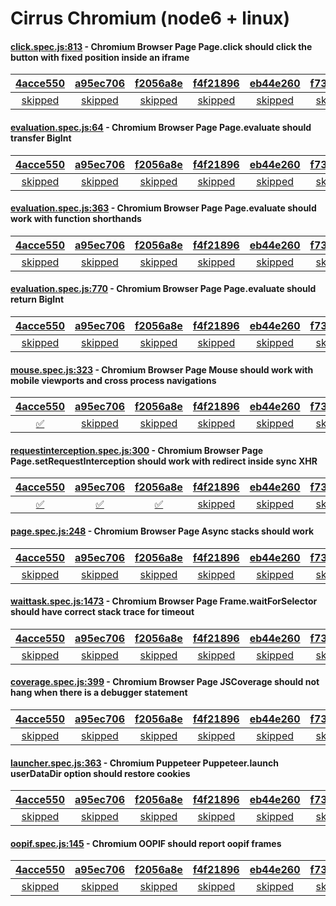 # Cirrus Chromium (node6 + linux)

#### [click.spec.js:813](https://github.com/GoogleChrome/puppeteer/blob/4acce550c457129f0a9502cbf2cdd52f2f61913b//node6/test/click.spec.js#L813) - Chromium Browser Page Page.click should click the button with fixed position inside an iframe

| [4acce550](https://cirrus-ci.com/task/5082812867149824) | [a95ec706](https://cirrus-ci.com/task/4871449540558848) | [f2056a8e](https://cirrus-ci.com/task/4962794905010176) | [f4f21896](https://cirrus-ci.com/task/4677955542843392) | [eb44e260](https://cirrus-ci.com/task/6380528947691520) | [f733c334](https://cirrus-ci.com/task/5115701965094912) |
| :---: | :---: | :---: | :---: | :---: | :---: |
| [skipped](https://github.com/GoogleChrome/puppeteer/blob/4acce550c457129f0a9502cbf2cdd52f2f61913b//node6/test/click.spec.js#L813) | [skipped](https://github.com/GoogleChrome/puppeteer/blob/a95ec706356f12e503d185bcefad8974d45e7c6e//node6/test/click.spec.js#L813) | [skipped](https://github.com/GoogleChrome/puppeteer/blob/f2056a8e25b0f84d045a85ef66718e2f4ce7651f//node6/test/click.spec.js#L813) | [skipped](https://github.com/GoogleChrome/puppeteer/blob/f4f21896d2c573a2e16cd813804bc7aaa3f36b51//node6/test/click.spec.js#L813) | [skipped](https://github.com/GoogleChrome/puppeteer/blob/eb44e260a97eaf58aaa96e40e448ea1f327a0018//node6/test/click.spec.js#L813) | [skipped](https://github.com/GoogleChrome/puppeteer/blob/f733c334dc974114a6b68b6734fd79d60a6ebe0e//node6/test/click.spec.js#L813) |

#### [evaluation.spec.js:64](https://github.com/GoogleChrome/puppeteer/blob/4acce550c457129f0a9502cbf2cdd52f2f61913b//node6/test/evaluation.spec.js#L64) - Chromium Browser Page Page.evaluate should transfer BigInt

| [4acce550](https://cirrus-ci.com/task/5082812867149824) | [a95ec706](https://cirrus-ci.com/task/4871449540558848) | [f2056a8e](https://cirrus-ci.com/task/4962794905010176) | [f4f21896](https://cirrus-ci.com/task/4677955542843392) | [eb44e260](https://cirrus-ci.com/task/6380528947691520) | [f733c334](https://cirrus-ci.com/task/5115701965094912) |
| :---: | :---: | :---: | :---: | :---: | :---: |
| [skipped](https://github.com/GoogleChrome/puppeteer/blob/4acce550c457129f0a9502cbf2cdd52f2f61913b//node6/test/evaluation.spec.js#L64) | [skipped](https://github.com/GoogleChrome/puppeteer/blob/a95ec706356f12e503d185bcefad8974d45e7c6e//node6/test/evaluation.spec.js#L64) | [skipped](https://github.com/GoogleChrome/puppeteer/blob/f2056a8e25b0f84d045a85ef66718e2f4ce7651f//node6/test/evaluation.spec.js#L64) | [skipped](https://github.com/GoogleChrome/puppeteer/blob/f4f21896d2c573a2e16cd813804bc7aaa3f36b51//node6/test/evaluation.spec.js#L64) | [skipped](https://github.com/GoogleChrome/puppeteer/blob/eb44e260a97eaf58aaa96e40e448ea1f327a0018//node6/test/evaluation.spec.js#L64) | [skipped](https://github.com/GoogleChrome/puppeteer/blob/f733c334dc974114a6b68b6734fd79d60a6ebe0e//node6/test/evaluation.spec.js#L64) |

#### [evaluation.spec.js:363](https://github.com/GoogleChrome/puppeteer/blob/4acce550c457129f0a9502cbf2cdd52f2f61913b//node6/test/evaluation.spec.js#L363) - Chromium Browser Page Page.evaluate should work with function shorthands

| [4acce550](https://cirrus-ci.com/task/5082812867149824) | [a95ec706](https://cirrus-ci.com/task/4871449540558848) | [f2056a8e](https://cirrus-ci.com/task/4962794905010176) | [f4f21896](https://cirrus-ci.com/task/4677955542843392) | [eb44e260](https://cirrus-ci.com/task/6380528947691520) | [f733c334](https://cirrus-ci.com/task/5115701965094912) |
| :---: | :---: | :---: | :---: | :---: | :---: |
| [skipped](https://github.com/GoogleChrome/puppeteer/blob/4acce550c457129f0a9502cbf2cdd52f2f61913b//node6/test/evaluation.spec.js#L363) | [skipped](https://github.com/GoogleChrome/puppeteer/blob/a95ec706356f12e503d185bcefad8974d45e7c6e//node6/test/evaluation.spec.js#L363) | [skipped](https://github.com/GoogleChrome/puppeteer/blob/f2056a8e25b0f84d045a85ef66718e2f4ce7651f//node6/test/evaluation.spec.js#L363) | [skipped](https://github.com/GoogleChrome/puppeteer/blob/f4f21896d2c573a2e16cd813804bc7aaa3f36b51//node6/test/evaluation.spec.js#L363) | [skipped](https://github.com/GoogleChrome/puppeteer/blob/eb44e260a97eaf58aaa96e40e448ea1f327a0018//node6/test/evaluation.spec.js#L363) | [skipped](https://github.com/GoogleChrome/puppeteer/blob/f733c334dc974114a6b68b6734fd79d60a6ebe0e//node6/test/evaluation.spec.js#L363) |

#### [evaluation.spec.js:770](https://github.com/GoogleChrome/puppeteer/blob/4acce550c457129f0a9502cbf2cdd52f2f61913b//node6/test/evaluation.spec.js#L770) - Chromium Browser Page Page.evaluate should return BigInt

| [4acce550](https://cirrus-ci.com/task/5082812867149824) | [a95ec706](https://cirrus-ci.com/task/4871449540558848) | [f2056a8e](https://cirrus-ci.com/task/4962794905010176) | [f4f21896](https://cirrus-ci.com/task/4677955542843392) | [eb44e260](https://cirrus-ci.com/task/6380528947691520) | [f733c334](https://cirrus-ci.com/task/5115701965094912) |
| :---: | :---: | :---: | :---: | :---: | :---: |
| [skipped](https://github.com/GoogleChrome/puppeteer/blob/4acce550c457129f0a9502cbf2cdd52f2f61913b//node6/test/evaluation.spec.js#L770) | [skipped](https://github.com/GoogleChrome/puppeteer/blob/a95ec706356f12e503d185bcefad8974d45e7c6e//node6/test/evaluation.spec.js#L770) | [skipped](https://github.com/GoogleChrome/puppeteer/blob/f2056a8e25b0f84d045a85ef66718e2f4ce7651f//node6/test/evaluation.spec.js#L770) | [skipped](https://github.com/GoogleChrome/puppeteer/blob/f4f21896d2c573a2e16cd813804bc7aaa3f36b51//node6/test/evaluation.spec.js#L770) | [skipped](https://github.com/GoogleChrome/puppeteer/blob/eb44e260a97eaf58aaa96e40e448ea1f327a0018//node6/test/evaluation.spec.js#L770) | [skipped](https://github.com/GoogleChrome/puppeteer/blob/f733c334dc974114a6b68b6734fd79d60a6ebe0e//node6/test/evaluation.spec.js#L770) |

#### [mouse.spec.js:323](https://github.com/GoogleChrome/puppeteer/blob/a95ec706356f12e503d185bcefad8974d45e7c6e//node6/test/mouse.spec.js#L323) - Chromium Browser Page Mouse should work with mobile viewports and cross process navigations

| [4acce550](https://cirrus-ci.com/task/5082812867149824) | [a95ec706](https://cirrus-ci.com/task/4871449540558848) | [f2056a8e](https://cirrus-ci.com/task/4962794905010176) | [f4f21896](https://cirrus-ci.com/task/4677955542843392) | [eb44e260](https://cirrus-ci.com/task/6380528947691520) | [f733c334](https://cirrus-ci.com/task/5115701965094912) |
| :---: | :---: | :---: | :---: | :---: | :---: |
| [✅](https://github.com/GoogleChrome/puppeteer/blob/4acce550c457129f0a9502cbf2cdd52f2f61913b//node6/test/mouse.spec.js#L323) | [skipped](https://github.com/GoogleChrome/puppeteer/blob/a95ec706356f12e503d185bcefad8974d45e7c6e//node6/test/mouse.spec.js#L323) | [skipped](https://github.com/GoogleChrome/puppeteer/blob/f2056a8e25b0f84d045a85ef66718e2f4ce7651f//node6/test/mouse.spec.js#L323) | [skipped](https://github.com/GoogleChrome/puppeteer/blob/f4f21896d2c573a2e16cd813804bc7aaa3f36b51//node6/test/mouse.spec.js#L323) | [skipped](https://github.com/GoogleChrome/puppeteer/blob/eb44e260a97eaf58aaa96e40e448ea1f327a0018//node6/test/mouse.spec.js#L323) | [skipped](https://github.com/GoogleChrome/puppeteer/blob/f733c334dc974114a6b68b6734fd79d60a6ebe0e//node6/test/mouse.spec.js#L323) |

#### [requestinterception.spec.js:300](https://github.com/GoogleChrome/puppeteer/blob/f4f21896d2c573a2e16cd813804bc7aaa3f36b51//node6/test/requestinterception.spec.js#L300) - Chromium Browser Page Page.setRequestInterception should work with redirect inside sync XHR

| [4acce550](https://cirrus-ci.com/task/5082812867149824) | [a95ec706](https://cirrus-ci.com/task/4871449540558848) | [f2056a8e](https://cirrus-ci.com/task/4962794905010176) | [f4f21896](https://cirrus-ci.com/task/4677955542843392) | [eb44e260](https://cirrus-ci.com/task/6380528947691520) | [f733c334](https://cirrus-ci.com/task/5115701965094912) |
| :---: | :---: | :---: | :---: | :---: | :---: |
| [✅](https://github.com/GoogleChrome/puppeteer/blob/4acce550c457129f0a9502cbf2cdd52f2f61913b//node6/test/requestinterception.spec.js#L300) | [✅](https://github.com/GoogleChrome/puppeteer/blob/a95ec706356f12e503d185bcefad8974d45e7c6e//node6/test/requestinterception.spec.js#L300) | [✅](https://github.com/GoogleChrome/puppeteer/blob/f2056a8e25b0f84d045a85ef66718e2f4ce7651f//node6/test/requestinterception.spec.js#L300) | [skipped](https://github.com/GoogleChrome/puppeteer/blob/f4f21896d2c573a2e16cd813804bc7aaa3f36b51//node6/test/requestinterception.spec.js#L300) | [skipped](https://github.com/GoogleChrome/puppeteer/blob/eb44e260a97eaf58aaa96e40e448ea1f327a0018//node6/test/requestinterception.spec.js#L300) | [skipped](https://github.com/GoogleChrome/puppeteer/blob/f733c334dc974114a6b68b6734fd79d60a6ebe0e//node6/test/requestinterception.spec.js#L300) |

#### [page.spec.js:248](https://github.com/GoogleChrome/puppeteer/blob/4acce550c457129f0a9502cbf2cdd52f2f61913b//node6/test/page.spec.js#L248) - Chromium Browser Page Async stacks should work

| [4acce550](https://cirrus-ci.com/task/5082812867149824) | [a95ec706](https://cirrus-ci.com/task/4871449540558848) | [f2056a8e](https://cirrus-ci.com/task/4962794905010176) | [f4f21896](https://cirrus-ci.com/task/4677955542843392) | [eb44e260](https://cirrus-ci.com/task/6380528947691520) | [f733c334](https://cirrus-ci.com/task/5115701965094912) |
| :---: | :---: | :---: | :---: | :---: | :---: |
| [skipped](https://github.com/GoogleChrome/puppeteer/blob/4acce550c457129f0a9502cbf2cdd52f2f61913b//node6/test/page.spec.js#L248) | [skipped](https://github.com/GoogleChrome/puppeteer/blob/a95ec706356f12e503d185bcefad8974d45e7c6e//node6/test/page.spec.js#L248) | [skipped](https://github.com/GoogleChrome/puppeteer/blob/f2056a8e25b0f84d045a85ef66718e2f4ce7651f//node6/test/page.spec.js#L248) | [skipped](https://github.com/GoogleChrome/puppeteer/blob/f4f21896d2c573a2e16cd813804bc7aaa3f36b51//node6/test/page.spec.js#L248) | [skipped](https://github.com/GoogleChrome/puppeteer/blob/eb44e260a97eaf58aaa96e40e448ea1f327a0018//node6/test/page.spec.js#L248) | [skipped](https://github.com/GoogleChrome/puppeteer/blob/f733c334dc974114a6b68b6734fd79d60a6ebe0e//node6/test/page.spec.js#L248) |

#### [waittask.spec.js:1473](https://github.com/GoogleChrome/puppeteer/blob/4acce550c457129f0a9502cbf2cdd52f2f61913b//node6/test/waittask.spec.js#L1473) - Chromium Browser Page Frame.waitForSelector should have correct stack trace for timeout

| [4acce550](https://cirrus-ci.com/task/5082812867149824) | [a95ec706](https://cirrus-ci.com/task/4871449540558848) | [f2056a8e](https://cirrus-ci.com/task/4962794905010176) | [f4f21896](https://cirrus-ci.com/task/4677955542843392) | [eb44e260](https://cirrus-ci.com/task/6380528947691520) | [f733c334](https://cirrus-ci.com/task/5115701965094912) |
| :---: | :---: | :---: | :---: | :---: | :---: |
| [skipped](https://github.com/GoogleChrome/puppeteer/blob/4acce550c457129f0a9502cbf2cdd52f2f61913b//node6/test/waittask.spec.js#L1473) | [skipped](https://github.com/GoogleChrome/puppeteer/blob/a95ec706356f12e503d185bcefad8974d45e7c6e//node6/test/waittask.spec.js#L1473) | [skipped](https://github.com/GoogleChrome/puppeteer/blob/f2056a8e25b0f84d045a85ef66718e2f4ce7651f//node6/test/waittask.spec.js#L1473) | [skipped](https://github.com/GoogleChrome/puppeteer/blob/f4f21896d2c573a2e16cd813804bc7aaa3f36b51//node6/test/waittask.spec.js#L1473) | [skipped](https://github.com/GoogleChrome/puppeteer/blob/eb44e260a97eaf58aaa96e40e448ea1f327a0018//node6/test/waittask.spec.js#L1473) | [skipped](https://github.com/GoogleChrome/puppeteer/blob/f733c334dc974114a6b68b6734fd79d60a6ebe0e//node6/test/waittask.spec.js#L1473) |

#### [coverage.spec.js:399](https://github.com/GoogleChrome/puppeteer/blob/4acce550c457129f0a9502cbf2cdd52f2f61913b//node6/test/coverage.spec.js#L399) - Chromium Browser Page JSCoverage should not hang when there is a debugger statement

| [4acce550](https://cirrus-ci.com/task/5082812867149824) | [a95ec706](https://cirrus-ci.com/task/4871449540558848) | [f2056a8e](https://cirrus-ci.com/task/4962794905010176) | [f4f21896](https://cirrus-ci.com/task/4677955542843392) | [eb44e260](https://cirrus-ci.com/task/6380528947691520) | [f733c334](https://cirrus-ci.com/task/5115701965094912) |
| :---: | :---: | :---: | :---: | :---: | :---: |
| [skipped](https://github.com/GoogleChrome/puppeteer/blob/4acce550c457129f0a9502cbf2cdd52f2f61913b//node6/test/coverage.spec.js#L399) | [skipped](https://github.com/GoogleChrome/puppeteer/blob/a95ec706356f12e503d185bcefad8974d45e7c6e//node6/test/coverage.spec.js#L399) | [skipped](https://github.com/GoogleChrome/puppeteer/blob/f2056a8e25b0f84d045a85ef66718e2f4ce7651f//node6/test/coverage.spec.js#L398) | [skipped](https://github.com/GoogleChrome/puppeteer/blob/f4f21896d2c573a2e16cd813804bc7aaa3f36b51//node6/test/coverage.spec.js#L398) | [skipped](https://github.com/GoogleChrome/puppeteer/blob/eb44e260a97eaf58aaa96e40e448ea1f327a0018//node6/test/coverage.spec.js#L398) | [skipped](https://github.com/GoogleChrome/puppeteer/blob/f733c334dc974114a6b68b6734fd79d60a6ebe0e//node6/test/coverage.spec.js#L398) |

#### [launcher.spec.js:363](https://github.com/GoogleChrome/puppeteer/blob/4acce550c457129f0a9502cbf2cdd52f2f61913b//node6/test/launcher.spec.js#L363) - Chromium Puppeteer Puppeteer.launch userDataDir option should restore cookies

| [4acce550](https://cirrus-ci.com/task/5082812867149824) | [a95ec706](https://cirrus-ci.com/task/4871449540558848) | [f2056a8e](https://cirrus-ci.com/task/4962794905010176) | [f4f21896](https://cirrus-ci.com/task/4677955542843392) | [eb44e260](https://cirrus-ci.com/task/6380528947691520) | [f733c334](https://cirrus-ci.com/task/5115701965094912) |
| :---: | :---: | :---: | :---: | :---: | :---: |
| [skipped](https://github.com/GoogleChrome/puppeteer/blob/4acce550c457129f0a9502cbf2cdd52f2f61913b//node6/test/launcher.spec.js#L363) | [skipped](https://github.com/GoogleChrome/puppeteer/blob/a95ec706356f12e503d185bcefad8974d45e7c6e//node6/test/launcher.spec.js#L363) | [skipped](https://github.com/GoogleChrome/puppeteer/blob/f2056a8e25b0f84d045a85ef66718e2f4ce7651f//node6/test/launcher.spec.js#L363) | [skipped](https://github.com/GoogleChrome/puppeteer/blob/f4f21896d2c573a2e16cd813804bc7aaa3f36b51//node6/test/launcher.spec.js#L363) | [skipped](https://github.com/GoogleChrome/puppeteer/blob/eb44e260a97eaf58aaa96e40e448ea1f327a0018//node6/test/launcher.spec.js#L363) | [skipped](https://github.com/GoogleChrome/puppeteer/blob/f733c334dc974114a6b68b6734fd79d60a6ebe0e//node6/test/launcher.spec.js#L363) |

#### [oopif.spec.js:145](https://github.com/GoogleChrome/puppeteer/blob/4acce550c457129f0a9502cbf2cdd52f2f61913b//node6/test/oopif.spec.js#L145) - Chromium OOPIF should report oopif frames

| [4acce550](https://cirrus-ci.com/task/5082812867149824) | [a95ec706](https://cirrus-ci.com/task/4871449540558848) | [f2056a8e](https://cirrus-ci.com/task/4962794905010176) | [f4f21896](https://cirrus-ci.com/task/4677955542843392) | [eb44e260](https://cirrus-ci.com/task/6380528947691520) | [f733c334](https://cirrus-ci.com/task/5115701965094912) |
| :---: | :---: | :---: | :---: | :---: | :---: |
| [skipped](https://github.com/GoogleChrome/puppeteer/blob/4acce550c457129f0a9502cbf2cdd52f2f61913b//node6/test/oopif.spec.js#L145) | [skipped](https://github.com/GoogleChrome/puppeteer/blob/a95ec706356f12e503d185bcefad8974d45e7c6e//node6/test/oopif.spec.js#L145) | [skipped](https://github.com/GoogleChrome/puppeteer/blob/f2056a8e25b0f84d045a85ef66718e2f4ce7651f//node6/test/oopif.spec.js#L145) | [skipped](https://github.com/GoogleChrome/puppeteer/blob/f4f21896d2c573a2e16cd813804bc7aaa3f36b51//node6/test/oopif.spec.js#L145) | [skipped](https://github.com/GoogleChrome/puppeteer/blob/eb44e260a97eaf58aaa96e40e448ea1f327a0018//node6/test/oopif.spec.js#L145) | [skipped](https://github.com/GoogleChrome/puppeteer/blob/f733c334dc974114a6b68b6734fd79d60a6ebe0e//node6/test/oopif.spec.js#L145) |
